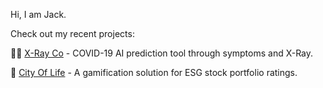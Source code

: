 Hi, I am Jack.

Check out my recent projects:

👨‍⚕️ [X-Ray Co](https://github.com/tanshihuai/X-Ray-Co) - COVID-19 AI prediction tool through symptoms and X-Ray.

🌲 [City Of Life](https://github.com/legendkong/CityOfLife) - A gamification solution for ESG stock portfolio ratings.
